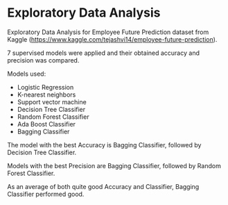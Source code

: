 # Exploratory Data Analysis

Exploratory Data Analysis for Employee Future Prediction dataset from Kaggle (https://www.kaggle.com/tejashvi14/employee-future-prediction). 

7 supervised models were applied and their obtained accuracy and precision was compared.

Models used:  
- Logistic Regression 
- K-nearest neighbors
- Support vector machine
- Decision Tree Classifier
- Random Forest Classifier
- Ada Boost Classifier
- Bagging Classifier


The model with the best Accuracy is Bagging Classifier, followed by Decision Tree Classifier. 

Models with the best Precision are Bagging Classifier, followed by Random Forest Classifier.

As an average of both quite good Accuracy and Classifier, Bagging Classifier performed good.
